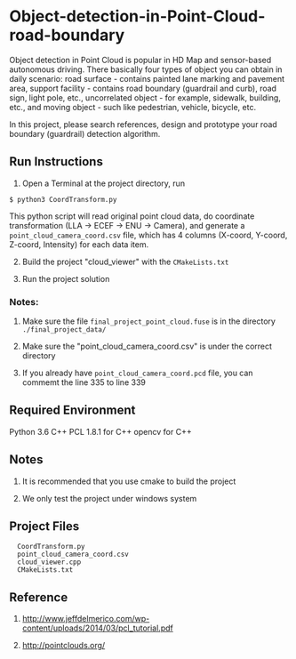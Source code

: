 # Object-detection-in-Point-Cloud-road-boundary

Object detection in Point Cloud is popular in HD Map and sensor-based autonomous driving. There  basically four types of object you can obtain in daily scenario: road surface - contains painted lane  marking and pavement area, support facility - contains road boundary (guardrail and curb), road  sign, light pole, etc., uncorrelated object - for example, sidewalk, building, etc., and moving object -  such like pedestrian, vehicle, bicycle, etc.  

In this project, please search references, design and prototype your road  boundary (guardrail) detection algorithm.


## Run Instructions

1. Open a Terminal at the project directory, run
```
$ python3 CoordTransform.py
```
This python script will read original point cloud data, do coordinate transformation (LLA -> ECEF -> ENU -> Camera), 
and generate a `point_cloud_camera_coord.csv` file, which has 4 columns (X-coord, Y-coord, Z-coord, Intensity) for each data item.

2. Build the project "cloud_viewer" with the `CMakeLists.txt`

3. Run the project solution



### Notes:
1. Make sure the file `final_project_point_cloud.fuse` is in the directory `./final_project_data/`

2. Make sure the "point_cloud_camera_coord.csv" is under the correct directory

3. If you already have `point_cloud_camera_coord.pcd` file, you can commemt the line 335 to line 339

## Required Environment
  Python 3.6
  C++
	PCL 1.8.1 for C++
	opencv for C++

## Notes

1. It is recommended that you use cmake to build the project

2. We only test the project under windows system



## Project Files
```
  CoordTransform.py
  point_cloud_camera_coord.csv
  cloud_viewer.cpp
  CMakeLists.txt
```


## Reference
1. http://www.jeffdelmerico.com/wp-content/uploads/2014/03/pcl_tutorial.pdf

2. http://pointclouds.org/


















